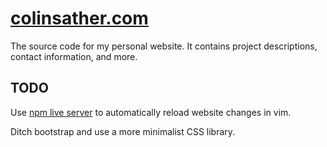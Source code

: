 # [colinsather.com](https://colinsather.com)
The source code for my personal website. It contains project descriptions, contact information, and more.

## TODO
Use [npm live server](https://www.npmjs.com/package/live-server) to automatically reload website changes in vim.


Ditch bootstrap and use a more minimalist CSS library.
